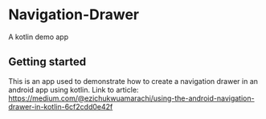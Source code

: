 # Navigation-Drawer
A kotlin demo app

## Getting started

This is an app used to demonstrate how to create a navigation drawer in an android app using kotlin. 
Link to article: https://medium.com/@ezichukwuamarachi/using-the-android-navigation-drawer-in-kotlin-6cf2cdd0e42f
